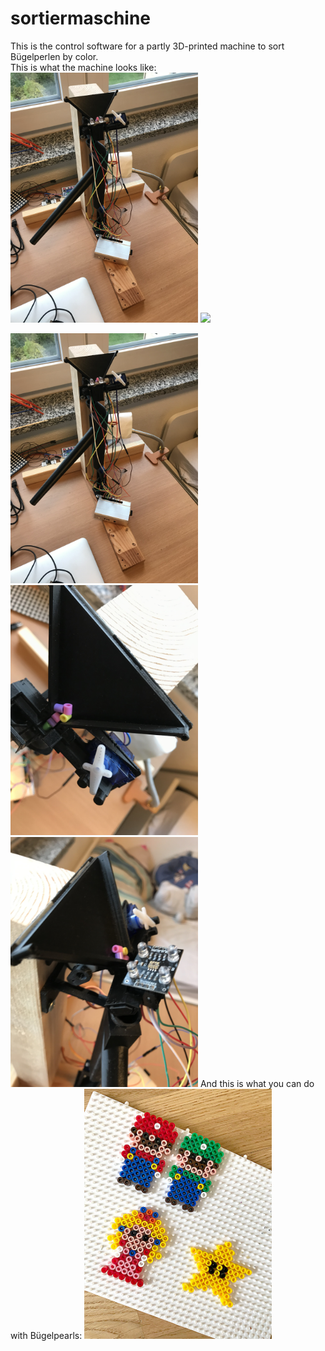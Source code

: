 # sortiermaschine
This is the control software for a partly 3D-printed machine to sort Bügelperlen by color.  
This is what the machine looks like:  
<img src="https://github.com/JF0C/sortiermaschine/blob/main/src/7C338967-F450-49E6-96CC-2C641B1E030D.jpeg" height="400"/>
<img src="https://github.com/JF0C/sortiermaschine/blob/main/src/machine_in_action.gif" height="400"/>  

<img src="https://github.com/JF0C/sortiermaschine/blob/main/src/7C338967-F450-49E6-96CC-2C641B1E030D.jpeg" width="300"/>
<img src="https://github.com/JF0C/sortiermaschine/blob/main/src/035E1780-38EE-4427-BE99-E92ED1BAE488.jpeg" width="300"/>
<img src="https://github.com/JF0C/sortiermaschine/blob/main/src/4AC7F278-40E2-456A-A37B-995BEAA4F30B.jpeg" width="300"/>  
And this is what you can do with Bügelpearls:  
<img src="https://github.com/JF0C/sortiermaschine/blob/main/src/grafik.png" width="300"/>
